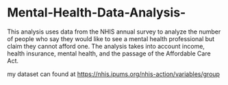# Mental-Health-Data-Analysis-
This analysis uses data from the NHIS annual survey to analyze the number of people who say they would like to see a mental health professional but claim they cannot afford one. The analysis takes into account income, health insurance, mental health, and the passage of the Affordable Care Act. 


my dataset can found at https://nhis.ipums.org/nhis-action/variables/group
